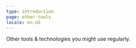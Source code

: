 ```yaml
---
type: introduction
page: other-tools
locale: en-US
---
```

Other tools & technologies you might use regularly.
